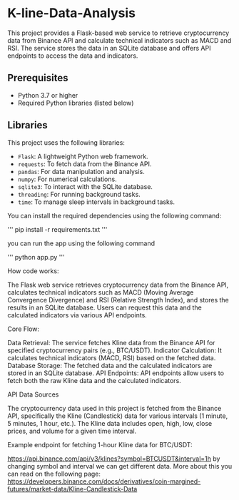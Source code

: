 # K-line-Data-Analysis

This project provides a Flask-based web service to retrieve cryptocurrency data from Binance API and calculate technical indicators such as MACD and RSI. The service stores the data in an SQLite database and offers API endpoints to access the data and indicators.

## Prerequisites

- Python 3.7 or higher
- Required Python libraries (listed below)

## Libraries

This project uses the following libraries:

- `Flask`: A lightweight Python web framework.
- `requests`: To fetch data from the Binance API.
- `pandas`: For data manipulation and analysis.
- `numpy`: For numerical calculations.
- `sqlite3`: To interact with the SQLite database.
- `threading`: For running background tasks.
- `time`: To manage sleep intervals in background tasks.


You can install the required dependencies using the following command:

 ''' pip install -r requirements.txt '''


you can run the app using the following command

''' python app.py '''


How code works:

The Flask web service retrieves cryptocurrency data from the Binance API, calculates technical indicators such as MACD (Moving Average Convergence Divergence) and RSI (Relative Strength Index), and stores the results in an SQLite database. Users can request this data and the calculated indicators via various API endpoints.


Core Flow:

Data Retrieval: The service fetches Kline data from the Binance API for specified cryptocurrency pairs (e.g., BTC/USDT).
Indicator Calculation: It calculates technical indicators (MACD, RSI) based on the fetched data.
Database Storage: The fetched data and the calculated indicators are stored in an SQLite database.
API Endpoints: API endpoints allow users to fetch both the raw Kline data and the calculated indicators.


API Data Sources

The cryptocurrency data used in this project is fetched from the Binance API, specifically the Kline (Candlestick) data for various intervals (1 minute, 5 minutes, 1 hour, etc.). The Kline data includes open, high, low, close prices, and volume for a given time interval.


Example endpoint for fetching 1-hour Kline data for BTC/USDT: 

https://api.binance.com/api/v3/klines?symbol=BTCUSDT&interval=1h
by changing symbol and interval we can get different data. More about this you can read on the following page:
https://developers.binance.com/docs/derivatives/coin-margined-futures/market-data/Kline-Candlestick-Data
